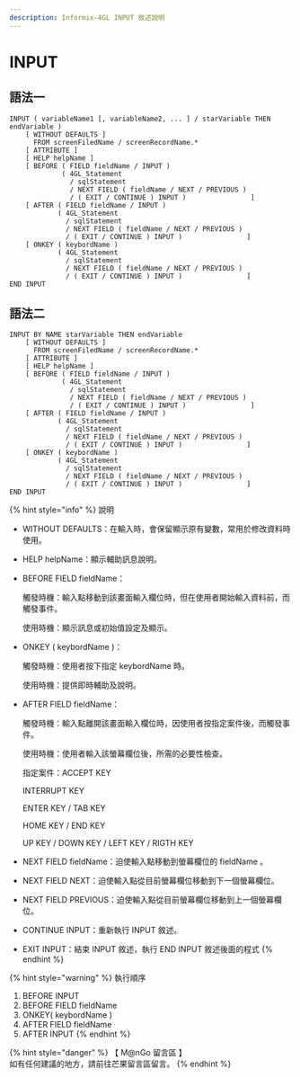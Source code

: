 ```yaml
---
description: Informix-4GL INPUT 敘述說明
---
```


# INPUT

## 語法一

```
INPUT ( variableName1 [, variableName2, ... ] / starVariable THEN endVariable )
    [ WITHOUT DEFAULTS ]
      FROM screenFiledName / screenRecordName.*
    [ ATTRIBUTE ]
    [ HELP helpName ]
    [ BEFORE ( FIELD fieldName / INPUT )
             ( 4GL_Statement
               / sqlStatement
               / NEXT FIELD ( fieldName / NEXT / PREVIOUS )
               / ( EXIT / CONTINUE ) INPUT )                ]
    [ AFTER ( FIELD fieldName / INPUT )
            ( 4GL_Statement
              / sqlStatement
              / NEXT FIELD ( fieldName / NEXT / PREVIOUS )
              / ( EXIT / CONTINUE ) INPUT )                ]
    [ ONKEY ( keybordName )
            ( 4GL_Statement
              / sqlStatement
              / NEXT FIELD ( fieldName / NEXT / PREVIOUS )
              / ( EXIT / CONTINUE ) INPUT )                ]
END INPUT
```

## 語法二

```
INPUT BY NAME starVariable THEN endVariable
    [ WITHOUT DEFAULTS ]
      FROM screenFiledName / screenRecordName.*
    [ ATTRIBUTE ]
    [ HELP helpName ]
    [ BEFORE ( FIELD fieldName / INPUT )
             ( 4GL_Statement
               / sqlStatement
               / NEXT FIELD ( fieldName / NEXT / PREVIOUS )
               / ( EXIT / CONTINUE ) INPUT )                ]
    [ AFTER ( FIELD fieldName / INPUT )
            ( 4GL_Statement
              / sqlStatement
              / NEXT FIELD ( fieldName / NEXT / PREVIOUS )
              / ( EXIT / CONTINUE ) INPUT )                ]
    [ ONKEY ( keybordName )
            ( 4GL_Statement
              / sqlStatement
              / NEXT FIELD ( fieldName / NEXT / PREVIOUS )
              / ( EXIT / CONTINUE ) INPUT )                ]
END INPUT
```

{% hint style="info" %}
說明

* WITHOUT DEFAULTS：在輸入時，會保留顯示原有變數，常用於修改資料時使用。
* HELP helpName：顯示輔助訊息說明。
*   BEFORE FIELD fieldName：

    觸發時機：輸入點移動到該畫面輸入欄位時，但在使用者開始輸入資料前，而觸發事件。

    使用時機：顯示訊息或初始值設定及顯示。
*   ONKEY ( keybordName )：

    觸發時機：使用者按下指定 keybordName 時。

    使用時機：提供即時輔助及說明。
*   AFTER FIELD fieldName：

    觸發時機：輸入點離開該畫面輸入欄位時，因使用者按指定案件後，而觸發事件。

    使用時機：使用者輸入該螢幕欄位後，所需的必要性檢查。

    指定案件：ACCEPT KEY

    &#x20;                 INTERRUPT KEY

    &#x20;                 ENTER KEY / TAB KEY

    &#x20;                 HOME KEY / END KEY

    &#x20;                 UP KEY / DOWN KEY / LEFT KEY / RIGTH KEY
* NEXT FIELD fieldName：迫使輸入點移動到螢幕欄位的 fieldName 。
* NEXT FIELD NEXT：迫使輸入點從目前螢幕欄位移動到下一個螢幕欄位。
* NEXT FIELD PREVIOUS：迫使輸入點從目前螢幕欄位移動到上一個螢幕欄位。
* CONTINUE INPUT：重新執行 INPUT 敘述。
* EXIT INPUT：結束 INPUT 敘述，執行 END INPUT 敘述後面的程式
{% endhint %}

{% hint style="warning" %}
執行順序

1. BEFORE INPUT
2. BEFORE FIELD fieldName
3. ONKEY( keybordName )
4. AFTER FIELD fieldName
5. AFTER INPUT
{% endhint %}

{% hint style="danger" %}
【 M@nGo 留言區 】\
如有任何建議的地方，請前往芒果留言區留言。
{% endhint %}
